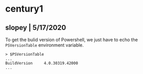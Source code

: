 # century1
## slopey | 5/17/2020

To get the bulid version of Powershell, we just have to echo the `PSVersionTable` environment variable.
```
> $PSVersionTable
...
BuildVersion     4.0.30319.42000
...
```
